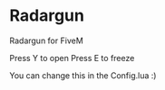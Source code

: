 # Radargun
Radargun for FiveM

Press Y to open
Press E to freeze

You can change this in the Config.lua :)

